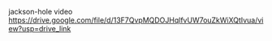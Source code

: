 jackson-hole video
https://drive.google.com/file/d/13F7QvpMQDOJHqlfvUW7ouZkWiXQtIvua/view?usp=drive_link
